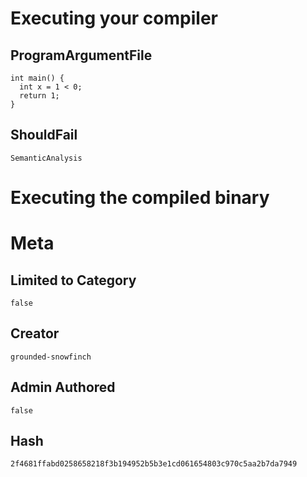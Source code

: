 # Executing your compiler

## ProgramArgumentFile

```
int main() {
  int x = 1 < 0;
  return 1;
}
```

## ShouldFail

```
SemanticAnalysis
```

# Executing the compiled binary

# Meta

## Limited to Category

```
false
```

## Creator

```
grounded-snowfinch
```

## Admin Authored

```
false
```

## Hash

```
2f4681ffabd0258658218f3b194952b5b3e1cd061654803c970c5aa2b7da7949
```
